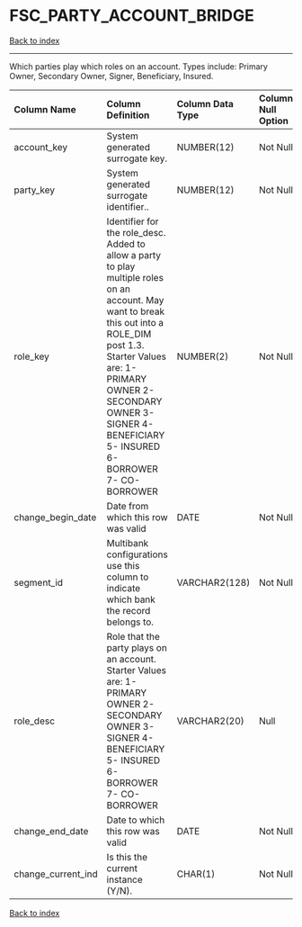 # FSC_PARTY_ACCOUNT_BRIDGE

[Back to index](./index.md)

---

Which parties play which roles on an account.  Types include: Primary Owner, Secondary Owner, Signer, Beneficiary, Insured.

| Column Name        | Column Definition                                                                                                                                                                                                                                                        | Column Data Type   | Column Null Option   | PK   | FK   |
|:-------------------|:-------------------------------------------------------------------------------------------------------------------------------------------------------------------------------------------------------------------------------------------------------------------------|:-------------------|:---------------------|:-----|:-----|
| account_key        | System generated surrogate key.                                                                                                                                                                                                                                          | NUMBER(12)         | Not Null             | No   | Yes  |
| party_key          | System generated surrogate identifier..                                                                                                                                                                                                                                  | NUMBER(12)         | Not Null             | No   | Yes  |
| role_key           | Identifier for the role_desc.  Added to allow a party to play multiple roles on an account.  May want to break this out into a ROLE_DIM post 1.3. Starter Values are: 1- PRIMARY OWNER 2- SECONDARY OWNER 3- SIGNER 4- BENEFICIARY 5- INSURED 6- BORROWER 7- CO-BORROWER | NUMBER(2)          | Not Null             | Yes  | No   |
| change_begin_date  | Date from which this row was valid                                                                                                                                                                                                                                       | DATE               | Not Null             | Yes  | No   |
| segment_id         | Multibank configurations use this column to indicate which bank the record belongs to.                                                                                                                                                                                   | VARCHAR2(128)      | Not Null             | No   | Yes  |
| role_desc          | Role that the party plays on an account. Starter Values are: 1- PRIMARY OWNER 2- SECONDARY OWNER 3- SIGNER 4- BENEFICIARY 5- INSURED 6- BORROWER 7- CO-BORROWER                                                                                                          | VARCHAR2(20)       | Null                 | No   | No   |
| change_end_date    | Date to which this row was valid                                                                                                                                                                                                                                         | DATE               | Not Null             | No   | No   |
| change_current_ind | Is this the current instance (Y/N).                                                                                                                                                                                                                                      | CHAR(1)            | Not Null             | No   | No   |

[Back to index](./index.md)